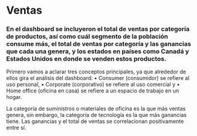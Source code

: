 # Ventas
### En el dashboard se incluyeron el total de ventas por categoría de productos, así como cuál segmento de la población consume más, el total de ventas por categoría y las ganancias que cada una genera, y los estados en países como Canadá y Estados Unidos en donde se venden estos productos.  

Primero vamos a aclarar tres conceptos principales, ya que alrededor de ellos gira el análisis del dashboard:
•	Consumer (consumidor) se refiere al uso personal, 
•	Corporate (corporativo) se refiere al uso comercial y 
•	Home office (oficina en casa) se refiere a un espacio de trabajo en un hogar.

La categoría de suministros o materiales de oficina es la que más ventas genera, sin embargo, la categoría de tecnología es la que más ganancias tiene. Las ganancias y el total de ventas se correlacionan positivamente entre sí. 

